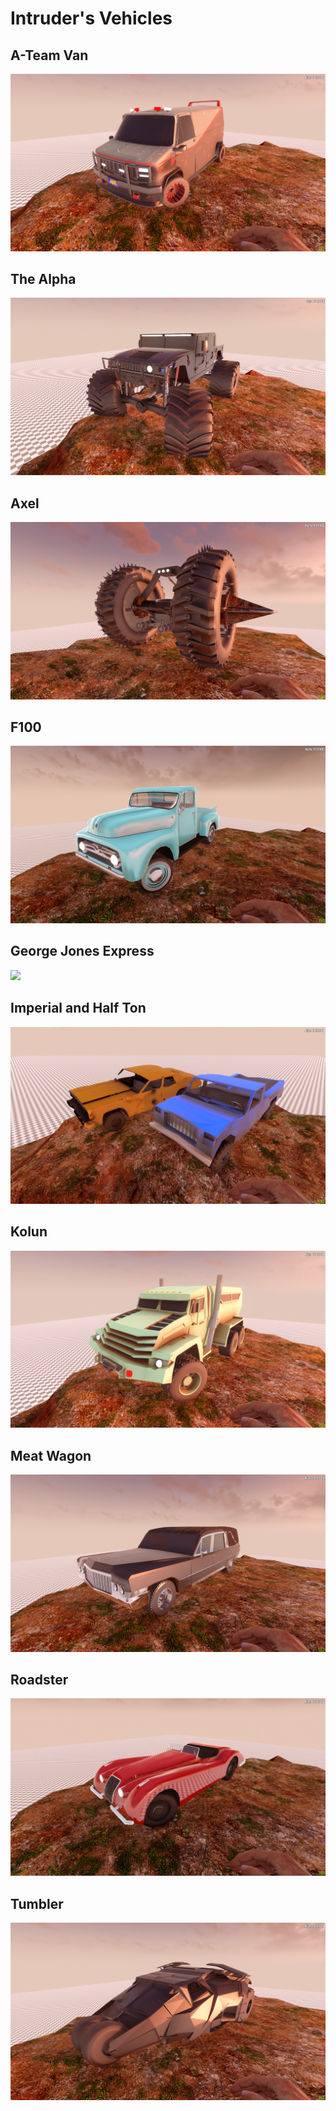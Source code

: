 # Intruder's Vehicles
## A-Team Van
![](https://github.com/gitIntruder/intrudersVehicles/blob/master/Images/A-Team%20Van.png?raw=true)
## The Alpha
![](https://github.com/gitIntruder/intrudersVehicles/blob/master/Images/Alpha.png?raw=true)
## Axel
![](https://github.com/gitIntruder/intrudersVehicles/blob/master/Images/Axel.png?raw=true)
## F100
![](https://github.com/gitIntruder/intrudersVehicles/blob/master/Images/F100.png?raw=true)
## George Jones Express
![](https://github.com/gitIntruder/intrudersVehicles/blob/master/Images/George%20Jones%20Express.png?raw=true)
## Imperial and Half Ton
![](https://github.com/gitIntruder/intrudersVehicles/blob/master/Images/Imperial%20and%20Half%20Ton.png?raw=true)
## Kolun
![](https://github.com/gitIntruder/intrudersVehicles/blob/master/Images/Kolun.png?raw=true)
## Meat Wagon
![](https://github.com/gitIntruder/intrudersVehicles/blob/master/Images/Meat%20Wagon.png?raw=true)
## Roadster
![](https://github.com/gitIntruder/intrudersVehicles/blob/master/Images/Roadster.png?raw=true)
## Tumbler
![](https://github.com/gitIntruder/intrudersVehicles/blob/master/Images/Tumbler.png?raw=true)
